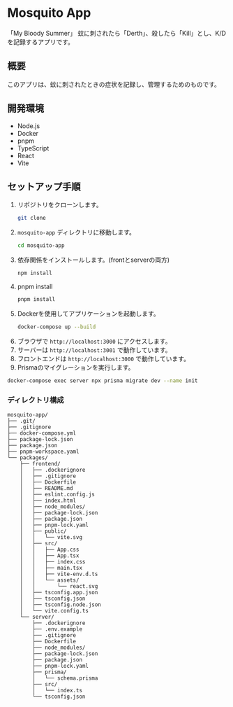 # Mosquito App
「My Bloody Summer」
蚊に刺されたら「Derth」、殺したら「Kill」とし、K/Dを記録するアプリです。
## 概要
このアプリは、蚊に刺されたときの症状を記録し、管理するためのものです。
## 開発環境
- Node.js
- Docker
- pnpm
- TypeScript
- React
- Vite
## セットアップ手順
1. リポジトリをクローンします。
   ```bash
   git clone
2. `mosquito-app` ディレクトリに移動します。
   ```bash
   cd mosquito-app
   ```
3. 依存関係をインストールします。(frontとserverの両方)
    ```bash
    npm install
    ```
4. pnpm install
   ```bash
   pnpm install

5. Dockerを使用してアプリケーションを起動します。
   ```bash
   docker-compose up --build
   ```
6. ブラウザで `http://localhost:3000` にアクセスします。
7. サーバーは `http://localhost:3001` で動作しています。
8. フロントエンドは `http://localhost:3000` で動作しています。
9.  Prismaのマイグレーションを実行します。
   ```bash
   docker-compose exec server npx prisma migrate dev --name init
   ```

### ディレクトリ構成
```
mosquito-app/
├── .git/
├── .gitignore
├── docker-compose.yml
├── package-lock.json
├── package.json
├── pnpm-workspace.yaml
└── packages/
    ├── frontend/
    │   ├── .dockerignore
    │   ├── .gitignore
    │   ├── Dockerfile
    │   ├── README.md
    │   ├── eslint.config.js
    │   ├── index.html
    │   ├── node_modules/
    │   ├── package-lock.json
    │   ├── package.json
    │   ├── pnpm-lock.yaml
    │   ├── public/
    │   │   └── vite.svg
    │   ├── src/
    │   │   ├── App.css
    │   │   ├── App.tsx
    │   │   ├── index.css
    │   │   ├── main.tsx
    │   │   ├── vite-env.d.ts
    │   │   └── assets/
    │   │       └── react.svg
    │   ├── tsconfig.app.json
    │   ├── tsconfig.json
    │   ├── tsconfig.node.json
    │   └── vite.config.ts
    └── server/
        ├── .dockerignore
        ├── .env.example
        ├── .gitignore
        ├── Dockerfile
        ├── node_modules/
        ├── package-lock.json
        ├── package.json
        ├── pnpm-lock.yaml
        ├── prisma/
        │   └── schema.prisma
        ├── src/
        │   └── index.ts
        └── tsconfig.json
```